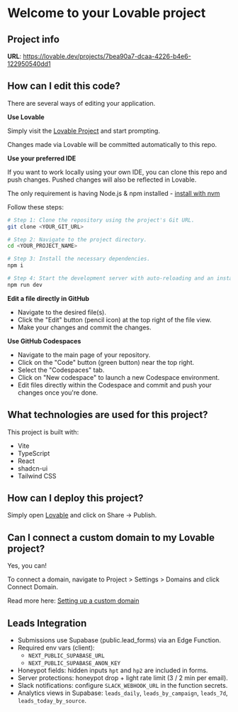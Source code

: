 # Welcome to your Lovable project

## Project info

**URL**: https://lovable.dev/projects/7bea90a7-dcaa-4226-b4e6-122950540dd1

## How can I edit this code?

There are several ways of editing your application.

**Use Lovable**

Simply visit the [Lovable Project](https://lovable.dev/projects/7bea90a7-dcaa-4226-b4e6-122950540dd1) and start prompting.

Changes made via Lovable will be committed automatically to this repo.

**Use your preferred IDE**

If you want to work locally using your own IDE, you can clone this repo and push changes. Pushed changes will also be reflected in Lovable.

The only requirement is having Node.js & npm installed - [install with nvm](https://github.com/nvm-sh/nvm#installing-and-updating)

Follow these steps:

```sh
# Step 1: Clone the repository using the project's Git URL.
git clone <YOUR_GIT_URL>

# Step 2: Navigate to the project directory.
cd <YOUR_PROJECT_NAME>

# Step 3: Install the necessary dependencies.
npm i

# Step 4: Start the development server with auto-reloading and an instant preview.
npm run dev
```

**Edit a file directly in GitHub**

- Navigate to the desired file(s).
- Click the "Edit" button (pencil icon) at the top right of the file view.
- Make your changes and commit the changes.

**Use GitHub Codespaces**

- Navigate to the main page of your repository.
- Click on the "Code" button (green button) near the top right.
- Select the "Codespaces" tab.
- Click on "New codespace" to launch a new Codespace environment.
- Edit files directly within the Codespace and commit and push your changes once you're done.

## What technologies are used for this project?

This project is built with:

- Vite
- TypeScript
- React
- shadcn-ui
- Tailwind CSS

## How can I deploy this project?

Simply open [Lovable](https://lovable.dev/projects/7bea90a7-dcaa-4226-b4e6-122950540dd1) and click on Share -> Publish.

## Can I connect a custom domain to my Lovable project?

Yes, you can!

To connect a domain, navigate to Project > Settings > Domains and click Connect Domain.

Read more here: [Setting up a custom domain](https://docs.lovable.dev/tips-tricks/custom-domain#step-by-step-guide)


## Leads Integration

- Submissions use Supabase (public.lead_forms) via an Edge Function.
- Required env vars (client):
  - `NEXT_PUBLIC_SUPABASE_URL`
  - `NEXT_PUBLIC_SUPABASE_ANON_KEY`
- Honeypot fields: hidden inputs `hpt` and `hp2` are included in forms.
- Server protections: honeypot drop + light rate limit (3 / 2 min per email).
- Slack notifications: configure `SLACK_WEBHOOK_URL` in the function secrets.
- Analytics views in Supabase: `leads_daily`, `leads_by_campaign`, `leads_7d`, `leads_today_by_source`.
